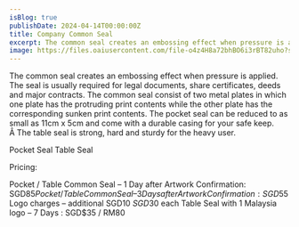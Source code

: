 ```yaml
---
isBlog: true
publishDate: 2024-04-14T00:00:00Z
title: Company Common Seal
excerpt: The common seal creates an embossing effect when pressure is applied. The seal is usually required for legal documents, share certificates, deeds and major contracts.
image: https://files.oaiusercontent.com/file-o4z4H8a72bhBO6i3rBT82uho?se=2024-04-23T17%3A35%3A03Z&sp=r&sv=2021-08-06&sr=b&rscc=max-age%3D31536000%2C%20immutable&rscd=attachment%3B%20filename%3Dc111a3d1-cbed-47bb-a99a-1f046f34f89b.webp&sig=GNfa407nN2iVJ5WnlKHR/jiLI1/o6xy6ReK6fvt91sQ%3D
---
```


The common seal creates an embossing effect when pressure is applied. The seal is usually required for legal documents, share certificates, deeds and major contracts.
The common seal consist of two metal plates in which one plate has the protruding print contents while the other plate has the corresponding sunken print contents.
The pocket seal can be reduced to as small as 11cm x 5cm and come with a durable casing for your safe keep. Â The table seal is strong, hard and sturdy for the heavy user.

Pocket Seal
Table Seal

Pricing:

Pocket / Table Common Seal – 1 Day after Artwork Confirmation:  SGD$85
Pocket / Table Common Seal – 3 Days after Artwork Confirmation: SGD$55
Logo charges – additional SGD$10 ~ SGD$30 each
Table Seal with 1 Malaysia logo – 7 Days : SGD$35 / RM80
